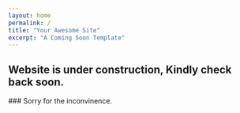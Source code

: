 ```yaml
---
layout: home
permalink: /
title: "Your Awesome Site"
excerpt: "A Coming Soon Template"
---
```

## Website is under construction, Kindly check back soon.
<p> ### Sorry for the inconvinence. </p>
